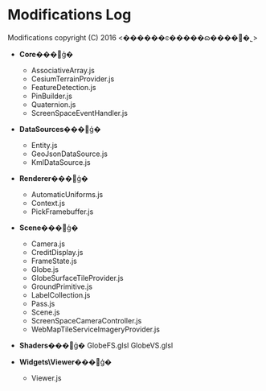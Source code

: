 Modifications Log
==========
Modifications copyright (C) 2016 <������ͼ�����ɷ����޹�˾>
* **Core**���޸ģ�
	* AssociativeArray.js 
	* CesiumTerrainProvider.js
	* FeatureDetection.js
	* PinBuilder.js
	* Quaternion.js
	* ScreenSpaceEventHandler.js
	
* **DataSources**���޸ģ�	
	* Entity.js
	* GeoJsonDataSource.js
	* KmlDataSource.js
	
* **Renderer**���޸ģ�
	* AutomaticUniforms.js 
	* Context.js 
	* PickFramebuffer.js 

* **Scene**���޸ģ�
	* Camera.js 
	* CreditDisplay.js 
	* FrameState.js 
	* Globe.js
	* GlobeSurfaceTileProvider.js
	* GroundPrimitive.js
	* LabelCollection.js
	* Pass.js
	* Scene.js
	* ScreenSpaceCameraController.js
	* WebMapTileServiceImageryProvider.js
* **Shaders**���޸ģ�
	GlobeFS.glsl
	GlobeVS.glsl
* **Widgets\Viewer**���޸ģ�
	* Viewer.js



